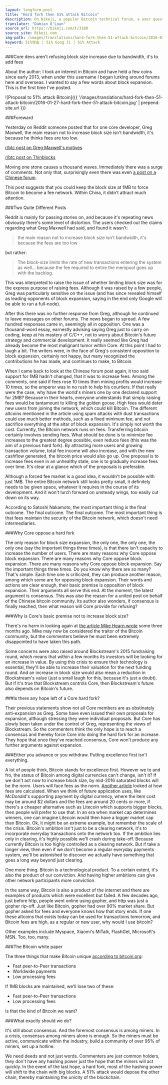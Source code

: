 ```yaml
---
layout: longform-post
title: "Hard fork then 51% attack Bitcoin"
description: On Bikeji, a popular Bitcoin technical forum, a user questions the motives behind reluctance to increase block size and shows the extreme measures being proposed by alienated Chinese bitcoin users
translator: "Damian O'Loan"
source_url: https://bikeji.com/t/3180
source_site: Bikeji.com
img-path: /images/translations/hard-fork-then-51-attack-bitcoin/2016-01-27-hard-fork-then-51-attack-bitcoin.jpg
keyword: 51%攻击 | 51% Gong Ji | 51% Attack
---
```


###Core devs aren't refusing block size increase due to bandwidth, it's to add fees

About the author: I took an interest in Bitcoin and have held a few coins since early 2013, when under this username I began lurking around forums here and overseas. I wanted to say a few words about block expansion. This is the first time I've posted.

![Proposal to 51% attack Bitcoin]({{ '/images/translations/hard-fork-then-51-attack-bitcoin/2016-01-27-hard-fork-then-51-attack-bitcoin.jpg' | prepend: site.url }})

###Foreward

Yesterday on Reddit someone posted that for one core developer, Greg Maxwell, the main reason not to increase block size isn't bandwidth, it's because he thinks fees are too low.

<a href="https://www.reddit.com/r/btc/comments/42hl7g/greg_maxwell_admits_the_main_reason_for_the_block/" title="Reddit post on Greg Maxwell's motives">r/btc post on Greg Maxwell's motives</a>

<a href="https://www.reddit.com/r/btc/comments/42cxl9/xtreme_thinblocks/cza9ddu" title="Reddit post on Thinblocks">r/btc post on Thinblocks</a>

Moving one stone causes a thousand waves. Immediately there was a surge of comments. Not only that, surprisingly even there was even <a href="http://www.8btc.com/bitcoin-kuorongbenzhi" title="8btc post on motives behind block increase refusal">a post on a Chinese forum</a>.

This post suggests that you could keep the block size at 1MB to force Bitcoin to become a fee network. Within China, it didn't attract much attention.

###Two Quite Different Posts

Reddit is mainly for passing stories on, and because it's repeating news obviously there's some level of distortion. The users checked out the claims regarding what Greg Maxwell had said, and found it wasn't:

> the main reason not to increase block size isn't bandwidth, it's because the fees are too low

but rather:

> The block-size limits the rate of new transactions entering the system as well... because the fee required to entire the mempool goes up with the backlog.

This was interpreted to raise the issue of whether limiting block size was for the express purpose of raising fees. Although it was raised by a few people, Greg was particularly sensitive on the issue (and has since revealed himself as leading opponents of block expansion, saying in the end only Google will be able to run a full-node).

After this there was no further response from Greg, although he continued to leave messages on other forums. The news began to spread. A few hundred responses came in, seemingly all in opposition. One was a thousand-word essay, earnestly advising saying Greg just to carry on coding, keep at his mastery of C/C++, not to worry about Bitcoin's future strategy and commercial development. It really seemed like Greg had already become the most malignant tumor within Core. At this point I had to laugh a bit. The writers were, in the face of Greg's consistent opposition to block expansion, certainly not happy, but many recognized the contributions he has made, and continues to make, to Bitcoin.

When I came back to look at the Chinese forum post again, it too said support for 1MB hadn't changed, that it was to increase fees. Among the comments, one said if fees rose 10 times then mining profits would increase 10 times, so the emperor was in no rush to help his courtiers. If that really were the case, why have the world's miners one by one declared support for 2MB? Because in their hearts, everyone understands that simply raising fees would be tantamount to killing the golden goose. High fees would deter new users from joining the network, which could kill Bitcoin. The different altcoins mentioned in the article using spam attacks with dust transactions could use much better methods, such as a fixed minimum fee, and not sacrifice everything at the altar of block expansion. It's simply not worth the cost. Currently, the Bitcoin network runs on fees. Transferring bitcoin certainly involves sending fees. What should be done is to minimize fee increases to the greatest degree possible, even reduce fees (this was the aim of a previous hard fork). By attracting more users and growing transaction volume, total fee income will also increase, and with the new cashflow generated, the bitcoin price would also go up. One proposal is to increase fees even in an unhealthy state, one is to gradually increase fees over time. It's clear at a glance which of the proposals is preferable.

Although a forced fee market is a good idea, it wouldn't be possible with just 1MB. The entire Bitcoin network still looks pretty small, it definitely needs to be given space, whatever it requires in the course of its development. And it won't lurch forward on unsteady wings, too easily cut down on its way.

According to Satoshi Nakamoto, the most important thing is the final outcome. The final outcome. The final outcome. The most important thing is that fees maintain the security of the Bitcoin network, which doesn't need intermediaries.

###Why Core oppose a hard fork

The only reason for block size expansion, the only one, the only one, the only one (say the important things three times), is that there isn't capacity to increase the number of users. There are many reasons why Core oppose block expansion. There are many reasons why Core oppose block expansion. There are many reasons why Core oppose block expansion. Say the important things three times. Do you know why there are so many? That's simple. Each time one is criticized, they can produce another reason, among which some are for opposing block expansion. Their words and actions are clear enough, their basic premise is opposition of block expansion. Their arguments all serve this end. At the moment, the latest argument is consensus. This was also the reason for a united post on behalf of the Chinese bitcoin community. Its author also wonders, if consensus is finally reached, then what reason will Core provide for refusing?

###Why is Core's basic premise not to increase block size?

There's no harm in looking again at <a href="https://medium.com/@octskyward/%E6%AF%94%E7%89%B9%E5%B8%81%E5%8C%BA%E5%9D%97%E5%A4%A7%E5%B0%8F%E7%9A%84%E9%97%AE%E9%A2%98-a4a25d30485f#.gsmpi2fy4" title="Mike Hearn leaves Bitcoin, Chinese language post">the article Mike Hearn wrote</a> some three months ago. Mike may now be considered the traitor of the Bitcoin community, but the commenters believe he must been extremely disappointed to have taken this path.

Some concerns were also raised around Blockstream's 2015 fundraising round, which means that within a few months its investors will be looking for an increase in value. By using this crisis to ensure their technology is essential, they'll be able to increase their valuation for the next funding round. And an increase in block size would also mean a reduction in Blockstream's value (just a small laugh for this, because it's just a doubt). But if it's true that Blockstream controls Core, then Blockstream's future also depends on Bitcoin's future.

###Is there any hope left of a Core hard fork?

Their previous statements show not all Core members are as obstinately anti-expansion as Greg. Some have even issued their own proposals for expansion, although stressing they were individual proposals. But Core has slowly been taken under the control of Greg, representing the views of Blockstream. So the commenters think the only hope is to reach a consensus and thereby force Core into doing the hard fork for an increase. They hope that once they've reached consensus, Core won't produce any further arguments against expansion.

###Either you advance or you withdraw. Putting excellence first isn't everything.

A lot of people think, Bitcoin stands for excellence first. However we to and fro, the status of Bitcoin among digital currencies can't change, isn't it? If we don't act now to increase block size, by mid-2016 saturated blocks will be the norm. Users will face fees as the norm. <a href="http://www.8btc.com/opinion-2mb" title="8btc article on blockchain fee calculations">Another article</a> looked at how fees are calculated. When we think of future application uses, like McDonald's supporting payment by digital currency, where the item cost may be around $2 dollars and the fees are around 20 cents or more, if there's a cheaper alternative such as Litecoin which supports bigger blocks, then people will prefer to use that. In an era when market cap determines winners, one can imagine Litecoin would then have a bigger market cap than Bitcoin. Ok, it might be an extreme example, but remember the scale of the crisis. Bitcoin's ambition isn't just to be a clearing network, it's to incorporate everyday transactions onto the network too. If the ambition lies only in clearing, it's highly possible we'll crash during take-off. Because currently Bitcoin is too highly controlled as a clearing network. But if take a longer view, then even if we don't become a regular everyday payments system, we'll be astonished to discover we actually have something that goes a long way beyond just clearing.

One more thing. Bitcoin is a technological product. To a certain extent, it's also the product of our conviction. And having higher ambitions can give other network participants more conviction.

In the same way, Bitcoin is also a product of the internet and there are examples of products which were excellent but failed. A few decades ago, just before http, people went online using gopher, and http was just a gopher rip-off. Just like Bitcoin, gopher had over 90% market share. But gopher asked for fees and everyone knows how that story ends. If one these altcoins that exists today can be used for transactions tomorrow, and Bitcoin fees are high, as a regular or new user, why would I use bitcoin?

Other examples include Myspace, Xiaomi's MiTalk, FlashGet, Microsoft's MSN. Too, too, many.

###The Bitcoin white paper

The three things that make Bitcoin unique <a href="https://bitcoin.org/en/" title="Bitcoin.org homepage">according to bitcoin.org</a>:

- Fast peer-to-Peer transactions
- Worldwide payments
- Low processing fees

If 1MB blocks are maintained, we'll lose two of these:

- Fast peer-to-Peer transactions
- Low processing fees

Is that the kind of Bitcoin we want?

###What exactly should we do?

It's still about consensus. And the foremost consensus is among miners. In a crisis, consensus among miners alone is enough. So the miners must be active, communicate within the industry, build a community of over 95% of miners, set up a hotline.

We need deeds and not just words. Commenters are just common holders, they don't have any hashing power just the hope that the miners will act quickly. In the event of the last hope, a hard fork, most of the hashing power will shift to the chain with big blocks. A 51% attack would depose the other chain, thereby maintaining the unicity of the blockchain.
